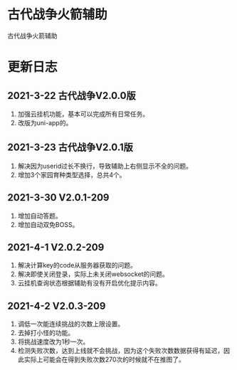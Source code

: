 # 古代战争火箭辅助
古代战争火箭辅助

# 更新日志
## 2021-3-22 古代战争V2.0.0版
1. 加强云挂机功能，基本可以完成所有日常任务。
2. 改版为uni-app的。

## 2021-3-23 古代战争V2.0.1版
1. 解决因为userid过长不换行，导致辅助上右侧显示不全的问题。
2. 增加3个家园育种类型选择，总共4个。

## 2021-3-30 V2.0.1-209
1. 增加自动答题。
2. 增加自动双免BOSS。

## 2021-4-1 V2.0.2-209
1. 解决计算key的code从服务器获取的问题。
2. 解决即使关闭登录，实际上未关闭websocket的问题。
3. 云挂机查询状态根据辅助有没有开启优化提示内容。

## 2021-4-2 V2.0.3-209
1. 调低一次能连续挑战的次数上限设置。
2. 去掉打小怪的功能。
3. 将挑战速度改为1秒一次。
4. 检测失败次数，达到上线就不会挑战，因为这个失败次数数据获得有延迟，因此实际上可能会在得到失败次数270次的时候就不在推图了。